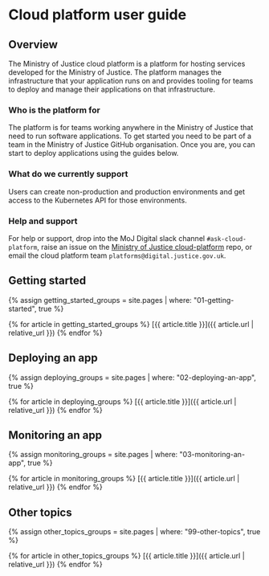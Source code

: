 # Cloud platform user guide

## Overview

The Ministry of Justice cloud platform is a platform for hosting services developed for the Ministry of Justice. The platform manages the infrastructure that your application runs on and provides tooling for teams to deploy and manage their applications on that infrastructure.

### Who is the platform for

The platform is for teams working anywhere in the Ministry of Justice that need to run software applications. To get started you need to be part of a team in the Ministry of Justice GitHub organisation. Once you are, you can start to deploy applications using the guides below. 

### What do we currently support

Users can create non-production and production environments and get access to the Kubernetes API for those environments.

### Help and support

For help or support, drop into the MoJ Digital slack channel `#ask-cloud-platform`, raise an issue on the [Ministry of Justice cloud-platform](https://github.com/ministryofjustice/cloud-platform) repo, or email the cloud platform team `platforms@digital.justice.gov.uk`.

## Getting started

{% assign getting_started_groups = site.pages
  | where: "01-getting-started", true %}

{% for article in getting_started_groups %}
  [{{ article.title }}]({{ article.url | relative_url }})
{% endfor %}

## Deploying an app

{% assign deploying_groups = site.pages
  | where: "02-deploying-an-app", true %}

{% for article in deploying_groups %}
  [{{ article.title }}]({{ article.url | relative_url }})
{% endfor %}

## Monitoring an app

{% assign monitoring_groups = site.pages
  | where: "03-monitoring-an-app", true %}

{% for article in monitoring_groups %}
  [{{ article.title }}]({{ article.url | relative_url }})
{% endfor %}

## Other topics

{% assign other_topics_groups = site.pages
  | where: "99-other-topics", true %}

{% for article in other_topics_groups %}
  [{{ article.title }}]({{ article.url | relative_url }})
{% endfor %}
